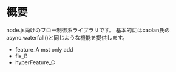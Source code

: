 # 概要
node.js向けのフロー制御系ライブラリです。
基本的にはcaolan氏のasync.waterfall()と同じような機能を提供します。

- feature_A mst
only add
- fix_B
- hyperFeature_C
